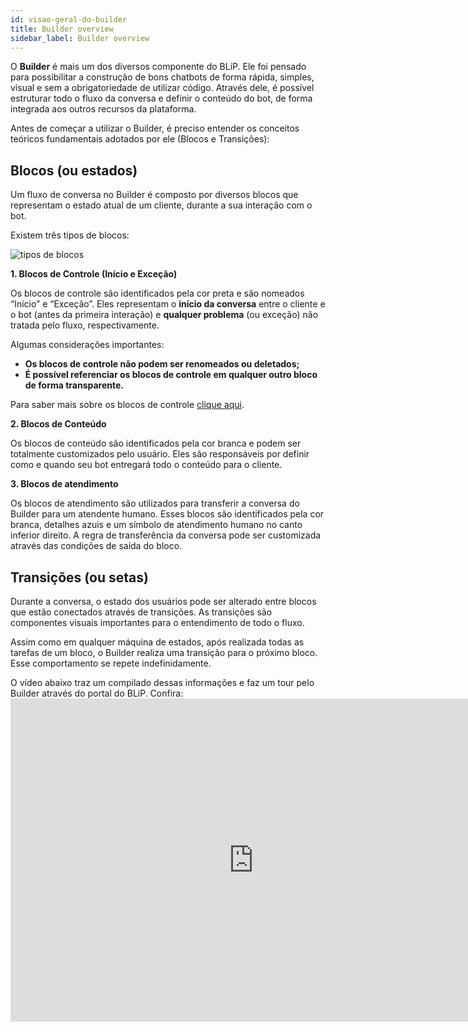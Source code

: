```yaml
---
id: visao-geral-do-builder
title: Builder overview
sidebar_label: Builder overview
---
```


O **Builder** é mais um dos diversos componente do BLiP. Ele foi pensado para possibilitar a construção de bons chatbots de forma rápida, simples, visual e sem a obrigatoriedade de utilizar código. Através dele, é possível estruturar todo o fluxo da conversa e definir o conteúdo do bot, de forma integrada aos outros recursos da plataforma.

Antes de começar a utilizar o Builder, é preciso entender os conceitos teóricos fundamentais adotados por ele (Blocos e Transições):

## Blocos (ou estados)

Um fluxo de conversa no Builder é composto por diversos blocos que representam o estado atual de um cliente, durante a sua interação com o bot.

Existem três tipos de blocos:

![tipos de blocos](/img/builder/builder-visao-geral-do-builder.png)

**1. Blocos de Controle (Início e Exceção)**

Os blocos de controle são identificados pela cor preta e são nomeados “Início” e “Exceção”. Eles representam o **início da conversa** entre o cliente e o bot (antes da primeira interação) e **qualquer problema** (ou exceção) não tratada pelo fluxo, respectivamente.

Algumas considerações importantes:
* **Os blocos de controle não podem ser renomeados ou deletados;**
* **É possível referenciar os blocos de controle em qualquer outro bloco de forma transparente.**

Para saber mais sobre os blocos de controle [clique aqui](https://help.blip.ai/hc/pt-br/articles/360000697411).

**2. Blocos de Conteúdo**

Os blocos de conteúdo são identificados pela cor branca e podem ser totalmente customizados pelo usuário. Eles são responsáveis por definir como e quando seu bot entregará todo o conteúdo para o cliente.

**3. Blocos de atendimento**

Os blocos de atendimento são utilizados para transferir a conversa do Builder para um atendente humano. Esses blocos são identificados pela cor branca, detalhes azuis e um símbolo de atendimento humano no canto inferior direito. A regra de transferência da conversa pode ser customizada através das condições de saída do bloco.

## Transições (ou setas)

Durante a conversa, o estado dos usuários pode ser alterado entre blocos que estão conectados através de transições. As transições são componentes visuais importantes para o entendimento de todo o fluxo.

Assim como em qualquer máquina de estados, após realizada todas as tarefas de um bloco, o Builder realiza uma transição para o próximo bloco. Esse comportamento se repete indefinidamente.

O vídeo abaixo traz um compilado dessas informações e faz um tour pelo Builder através do portal do BLiP. Confira: <iframe width="778" height="517" src="https://www.youtube.com/embed/82Yv6PAWCt0" frameborder="0" allow="accelerometer; autoplay; encrypted-media; gyroscope; picture-in-picture" allowfullscreen mark="crwd-mark"></iframe>
